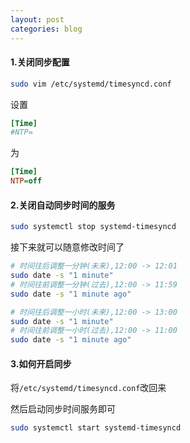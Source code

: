 ```yaml
---
layout: post
categories: blog
---
```

#### 1.关闭同步配置

```bash
sudo vim /etc/systemd/timesyncd.conf
```

设置

```ini
[Time]
#NTP=
```

为

```ini
[Time]
NTP=off
```

#### 2.关闭自动同步时间的服务

```bash
sudo systemctl stop systemd-timesyncd
```

接下来就可以随意修改时间了

```bash
# 时间往后调整一分钟(未来),12:00 -> 12:01
sudo date -s "1 minute"
# 时间往前调整一分钟(过去),12:00 -> 11:59
sudo date -s "1 minute ago" 

# 时间往后调整一小时(未来),12:00 -> 13:00
sudo date -s "1 minute"
# 时间往前调整一小时(过去),12:00 -> 11:00
sudo date -s "1 minute ago" 
```



#### 3.如何开启同步

将`/etc/systemd/timesyncd.conf`改回来

然后启动同步时间服务即可

```bash
sudo systemctl start systemd-timesyncd
```

